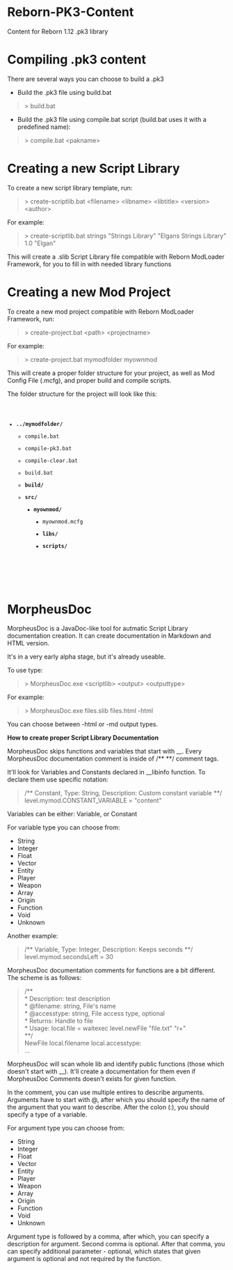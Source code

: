 Reborn-PK3-Content
==================

Content for Reborn 1.12 .pk3 library

Compiling .pk3 content
======================

There are several ways you can choose to build a .pk3

* Build the .pk3 file using build.bat

> \> build.bat

* Build the .pk3 file using compile.bat script (build.bat uses it with a predefined name):

> \> compile.bat \<pakname\>


Creating a new Script Library
=============================

To create a new script library template, run:

> \> create-scriptlib.bat \<filename\> \<libname\> \<libtitle\> \<version\> \<author\>

For example:

> \> create-scriptlib.bat strings "Strings Library" "Elgans Strings Library" 1.0 "Elgan"

This will create a .slib Script Library file compatible with Reborn ModLoader Framework, for you to fill in with needed library functions

Creating a new Mod Project
==========================

To create a new mod project compatible with Reborn ModLoader Framework, run:

> \> create-project.bat \<path\> \<projectname\>

For example:

> \> create-project.bat mymodfolder myownmod

This will create a proper folder structure for your project, as well as Mod Config File (.mcfg), and proper build and compile scripts.

The folder structure for the project will look like this:
<code>
* __../mymodfolder/__ 
	* compile.bat  
	* compile-pk3.bat  
	* compile-clear.bat  
	* build.bat  
	* __build/__
	* __src/__
		* __myownmod/__
			* myownmod.mcfg  
			* __libs/__
			* __scripts/__
</code>		

MorpheusDoc
===========

MorpheusDoc is a JavaDoc-like tool for autmatic Script Library documentation creation.
It can create documentation in Markdown and HTML version.

It's in a very early alpha stage, but it's already useable.

To use type:

> \> MorpheusDoc.exe \<scriptlib\> \<output\> \<outputtype\>

For example:

> \> MorpheusDoc.exe files.slib files.html -html

You can choose between -html or -md output types.

__How to create proper Script Library Documentation__

MorpheusDoc skips functions and variables that start with __.
Every MorpheusDoc documentation comment is inside of /** **/ comment tags.

It'll look for Variables and Constants declared in __libinfo function.
To declare them use specific notation:

> /** Constant, Type: String, Description: Custom constant variable **/  
> level.mymod.CONSTANT_VARIABLE = "content"

Variables can be either: Variable, or Constant  

For variable type you can choose from:

* String
* Integer
* Float
* Vector
* Entity
* Player
* Weapon
* Array
* Origin
* Function
* Void
* Unknown

Another example:

> /** Variable, Type: Integer, Description: Keeps seconds **/  
> level.mymod.secondsLeft = 30

MorpheusDoc documentation comments for functions are a bit different.
The scheme is as follows:

> /**  
> \* Description: test description  
> \* @filename: string, File's name  
> \* @accesstype: string, File access type, optional  
> \* Returns: Handle to file  
> \* Usage: local.file = waitexec level.newFile "file.txt" "r+"  
> **/  
> NewFile local.filename local.accesstype:  
> ...  

MorpheusDoc will scan whole lib and identify public functions (those which doesn't start with __).
It'll create a documentation for them even if MorpheusDoc Comments doesn't exists for given function.

In the comment, you can use multiple entires to describe arguments.
Arguments have to start with @, after which you should specify the name of the argument that you want to describe.
After the colon (:), you should specify a type of a variable.  

For argument type you can choose from:

* String
* Integer
* Float
* Vector
* Entity
* Player
* Weapon
* Array
* Origin
* Function
* Void
* Unknown

Argument type is followed by a comma, after which, you can specify a description for argument.
Second comma is optional. After that comma, you can specify additional parameter - optional, which states that given argument is optional and not required by the function.
